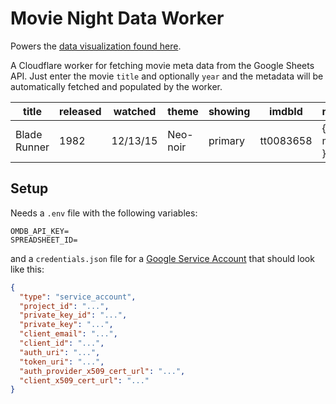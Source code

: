 # Movie Night Data Worker

Powers the [data visualization found here](https://observablehq.com/d/3eec4121b807b199).

A Cloudflare worker for fetching movie meta data from the Google Sheets API. Just enter the movie `title` and optionally `year` and the metadata will be automatically fetched and populated by the worker.

| title        | released | watched  | theme    | showing | imdbId    | metaData             |
| ------------ | -------- | -------- | -------- | ------- | --------- | -------------------- |
| Blade Runner | 1982     | 12/13/15 | Neo-noir | primary | tt0083658 | { ...IMDb metadata } |

## Setup

Needs a `.env` file with the following variables:

```
OMDB_API_KEY=
SPREADSHEET_ID=
```

and a `credentials.json` file for a [Google Service Account](https://cloud.google.com/iam/docs/service-accounts) that should look like this:

```json
{
  "type": "service_account",
  "project_id": "...",
  "private_key_id": "...",
  "private_key": "...",
  "client_email": "...",
  "client_id": "...",
  "auth_uri": "...",
  "token_uri": "...",
  "auth_provider_x509_cert_url": "...",
  "client_x509_cert_url": "..."
}
```
